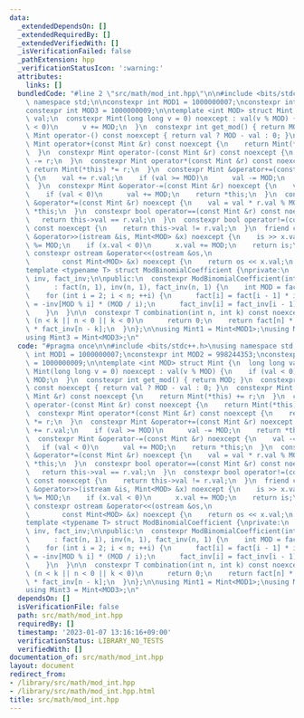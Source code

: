 ```yaml
---
data:
  _extendedDependsOn: []
  _extendedRequiredBy: []
  _extendedVerifiedWith: []
  _isVerificationFailed: false
  _pathExtension: hpp
  _verificationStatusIcon: ':warning:'
  attributes:
    links: []
  bundledCode: "#line 2 \"src/math/mod_int.hpp\"\n\n#include <bits/stdc++.h>\nusing\
    \ namespace std;\n\nconstexpr int MOD1 = 1000000007;\nconstexpr int MOD2 = 998244353;\n\
    constexpr int MOD3 = 1000000009;\n\ntemplate <int MOD> struct Mint {\n  long long\
    \ val;\n  constexpr Mint(long long v = 0) noexcept : val(v % MOD) {\n    if (val\
    \ < 0)\n      v += MOD;\n  }\n  constexpr int get_mod() { return MOD; }\n  constexpr\
    \ Mint operator-() const noexcept { return val ? MOD - val : 0; }\n  constexpr\
    \ Mint operator+(const Mint &r) const noexcept {\n    return Mint(*this) += r;\n\
    \  }\n  constexpr Mint operator-(const Mint &r) const noexcept {\n    return Mint(*this)\
    \ -= r;\n  }\n  constexpr Mint operator*(const Mint &r) const noexcept {\n   \
    \ return Mint(*this) *= r;\n  }\n  constexpr Mint &operator+=(const Mint &r) noexcept\
    \ {\n    val += r.val;\n    if (val >= MOD)\n      val -= MOD;\n    return *this;\n\
    \  }\n  constexpr Mint &operator-=(const Mint &r) noexcept {\n    val -= r.val;\n\
    \    if (val < 0)\n      val += MOD;\n    return *this;\n  }\n  constexpr Mint\
    \ &operator*=(const Mint &r) noexcept {\n    val = val * r.val % MOD;\n    return\
    \ *this;\n  }\n  constexpr bool operator==(const Mint &r) const noexcept {\n \
    \   return this->val == r.val;\n  }\n  constexpr bool operator!=(const Mint &r)\
    \ const noexcept {\n    return this->val != r.val;\n  }\n  friend constexpr istream\
    \ &operator>>(istream &is, Mint<MOD> &x) noexcept {\n    is >> x.val;\n    x.val\
    \ %= MOD;\n    if (x.val < 0)\n      x.val += MOD;\n    return is;\n  }\n  friend\
    \ constexpr ostream &operator<<(ostream &os,\n                               \
    \        const Mint<MOD> &x) noexcept {\n    return os << x.val;\n  }\n};\n\n\
    template <typename T> struct ModBinomialCoefficient {\nprivate:\n  vector<T> fact,\
    \ inv, fact_inv;\n\npublic:\n  constexpr ModBinomialCoefficient(int n) noexcept\n\
    \      : fact(n, 1), inv(n, 1), fact_inv(n, 1) {\n    int MOD = fact[0].get_mod();\n\
    \    for (int i = 2; i < n; ++i) {\n      fact[i] = fact[i - 1] * i;\n      inv[i]\
    \ = -inv[MOD % i] * (MOD / i);\n      fact_inv[i] = fact_inv[i - 1] * inv[i];\n\
    \    }\n  }\n\n  constexpr T combination(int n, int k) const noexcept {\n    if\
    \ (n < k || n < 0 || k < 0)\n      return 0;\n    return fact[n] * fact_inv[k]\
    \ * fact_inv[n - k];\n  }\n};\n\nusing Mint1 = Mint<MOD1>;\nusing Mint2 = Mint<MOD2>;\n\
    using Mint3 = Mint<MOD3>;\n"
  code: "#pragma once\n\n#include <bits/stdc++.h>\nusing namespace std;\n\nconstexpr\
    \ int MOD1 = 1000000007;\nconstexpr int MOD2 = 998244353;\nconstexpr int MOD3\
    \ = 1000000009;\n\ntemplate <int MOD> struct Mint {\n  long long val;\n  constexpr\
    \ Mint(long long v = 0) noexcept : val(v % MOD) {\n    if (val < 0)\n      v +=\
    \ MOD;\n  }\n  constexpr int get_mod() { return MOD; }\n  constexpr Mint operator-()\
    \ const noexcept { return val ? MOD - val : 0; }\n  constexpr Mint operator+(const\
    \ Mint &r) const noexcept {\n    return Mint(*this) += r;\n  }\n  constexpr Mint\
    \ operator-(const Mint &r) const noexcept {\n    return Mint(*this) -= r;\n  }\n\
    \  constexpr Mint operator*(const Mint &r) const noexcept {\n    return Mint(*this)\
    \ *= r;\n  }\n  constexpr Mint &operator+=(const Mint &r) noexcept {\n    val\
    \ += r.val;\n    if (val >= MOD)\n      val -= MOD;\n    return *this;\n  }\n\
    \  constexpr Mint &operator-=(const Mint &r) noexcept {\n    val -= r.val;\n \
    \   if (val < 0)\n      val += MOD;\n    return *this;\n  }\n  constexpr Mint\
    \ &operator*=(const Mint &r) noexcept {\n    val = val * r.val % MOD;\n    return\
    \ *this;\n  }\n  constexpr bool operator==(const Mint &r) const noexcept {\n \
    \   return this->val == r.val;\n  }\n  constexpr bool operator!=(const Mint &r)\
    \ const noexcept {\n    return this->val != r.val;\n  }\n  friend constexpr istream\
    \ &operator>>(istream &is, Mint<MOD> &x) noexcept {\n    is >> x.val;\n    x.val\
    \ %= MOD;\n    if (x.val < 0)\n      x.val += MOD;\n    return is;\n  }\n  friend\
    \ constexpr ostream &operator<<(ostream &os,\n                               \
    \        const Mint<MOD> &x) noexcept {\n    return os << x.val;\n  }\n};\n\n\
    template <typename T> struct ModBinomialCoefficient {\nprivate:\n  vector<T> fact,\
    \ inv, fact_inv;\n\npublic:\n  constexpr ModBinomialCoefficient(int n) noexcept\n\
    \      : fact(n, 1), inv(n, 1), fact_inv(n, 1) {\n    int MOD = fact[0].get_mod();\n\
    \    for (int i = 2; i < n; ++i) {\n      fact[i] = fact[i - 1] * i;\n      inv[i]\
    \ = -inv[MOD % i] * (MOD / i);\n      fact_inv[i] = fact_inv[i - 1] * inv[i];\n\
    \    }\n  }\n\n  constexpr T combination(int n, int k) const noexcept {\n    if\
    \ (n < k || n < 0 || k < 0)\n      return 0;\n    return fact[n] * fact_inv[k]\
    \ * fact_inv[n - k];\n  }\n};\n\nusing Mint1 = Mint<MOD1>;\nusing Mint2 = Mint<MOD2>;\n\
    using Mint3 = Mint<MOD3>;\n"
  dependsOn: []
  isVerificationFile: false
  path: src/math/mod_int.hpp
  requiredBy: []
  timestamp: '2023-01-07 13:16:16+09:00'
  verificationStatus: LIBRARY_NO_TESTS
  verifiedWith: []
documentation_of: src/math/mod_int.hpp
layout: document
redirect_from:
- /library/src/math/mod_int.hpp
- /library/src/math/mod_int.hpp.html
title: src/math/mod_int.hpp
---
```

